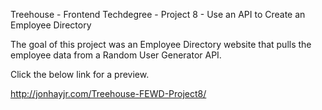 Treehouse - Frontend Techdegree - Project 8 - Use an API to Create an Employee Directory

The goal of this project was an Employee Directory website that pulls the employee data from a Random User Generator API.

Click the below link for a preview.

http://jonhayjr.com/Treehouse-FEWD-Project8/
